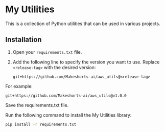 # My Utilities

This is a collection of Python utilities that can be used in various projects.

## Installation

1. Open your `requirements.txt` file.

2. Add the following line to specify the version you want to use. Replace `<release-tag>` with the desired version:

    ```plaintext
    git+https://github.com/Makeshorts-ai/aws_utils@<release-tag>
    
For example:
```plaintext
git+https://github.com/Makeshorts-ai/aws_utils@v1.0.0
```

Save the requirements.txt file.

Run the following command to install the My Utilities library:

```bash
pip install -r requirements.txt

```
